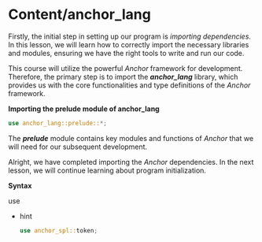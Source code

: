 # Content/anchor_lang

Firstly, the initial step in setting up our program is *importing dependencies*. In this lesson, we will learn how to correctly import the necessary libraries and modules, ensuring we have the right tools to write and run our code.

This course will utilize the powerful *Anchor* framework for development. Therefore, the primary step is to import the ***anchor_lang*** library, which provides us with the core functionalities and type definitions of the *Anchor* framework.

**Importing the prelude module of anchor_lang**

```rust
use anchor_lang::prelude::*;
```

The ***prelude*** module contains key modules and functions of *Anchor* that we will need for our subsequent development.

Alright, we have completed importing the *Anchor* dependencies. In the next lesson, we will continue learning about program initialization.

**Syntax** 

use

- hint
    
    ```rust
    use anchor_spl::token;
    ```